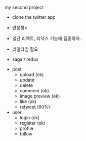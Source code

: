 my second project 
- clone the twitter app
- 반응형x 
- 일단 리액트, 리덕스 기능에 집중하자.
- 리얼타임 필요

- saga / redux

* post
    - upload (ok)
    - update
    - delete
    - comment (ok)
    - image preview (ok)
    - like (ok)
    - retweet (80%)
* user
    - login (ok)
    - register (ok) 
    - profile
    - follow 
